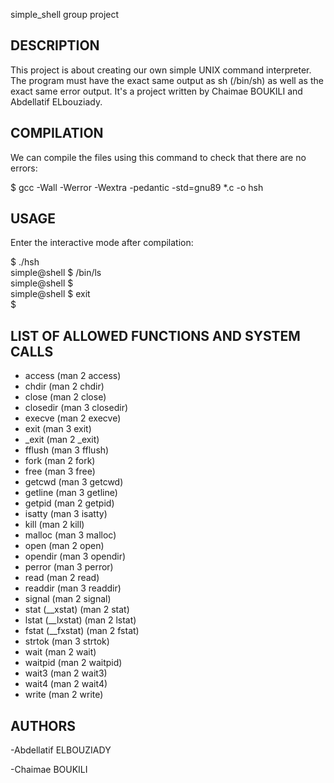 simple_shell group project

DESCRIPTION 
------------------------

This project is about creating our own simple UNIX command interpreter. The program must have the exact same output as sh (/bin/sh) as well as the exact same error output. It's a project written by Chaimae BOUKILI and Abdellatif ELbouziady.

COMPILATION
-----------------------------

We can compile the files using this command to check that there are no errors:

$ gcc -Wall -Werror -Wextra -pedantic -std=gnu89 *.c -o hsh

USAGE
----------------

Enter the interactive mode after compilation:

$ ./hsh        
simple@shell $ /bin/ls     
simple@shell $     
simple@shell $ exit       
$


LIST OF ALLOWED FUNCTIONS AND SYSTEM CALLS
----------------------------------------------------

* access (man 2 access)
* chdir (man 2 chdir)
* close (man 2 close)
* closedir (man 3 closedir)
* execve (man 2 execve)
* exit (man 3 exit)
* _exit (man 2 _exit)
* fflush (man 3 fflush)
* fork (man 2 fork)
* free (man 3 free)
* getcwd (man 3 getcwd)
* getline (man 3 getline)
* getpid (man 2 getpid)
* isatty (man 3 isatty)
* kill (man 2 kill)
* malloc (man 3 malloc)
* open (man 2 open)
* opendir (man 3 opendir)
* perror (man 3 perror)
* read (man 2 read)
* readdir (man 3 readdir)
* signal (man 2 signal)
* stat (__xstat) (man 2 stat)
* lstat (__lxstat) (man 2 lstat)
* fstat (__fxstat) (man 2 fstat)
* strtok (man 3 strtok)
* wait (man 2 wait)
* waitpid (man 2 waitpid)
* wait3 (man 2 wait3)
* wait4 (man 2 wait4)
* write (man 2 write)

AUTHORS
--------------------------

-Abdellatif ELBOUZIADY

-Chaimae BOUKILI
